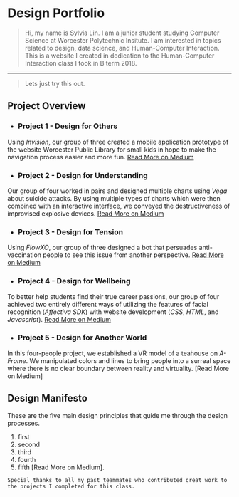 # Design Portfolio
>     
> Hi, my name is Sylvia Lin. I am a junior student studying Computer Science at Worcester Polytechnic Insitute. I am interested in topics related to design, data science, and Human-Computer Interaction. This is a website I created in dedication to the Human-Computer Interaction class I took in B term 2018.
---



> Lets just try this out.


## Project Overview

- ### Project 1 - **Design for Others**
Using _Invision_, our group of three created a mobile application prototype of the website Worcester Public Library for small kids in hope to make the navigation process easier and more fun.
[Read More on Medium](https://medium.com/@huntercaouette/designing-for-others-a064161b2284)
- ### Project 2 - **Design for Understanding**
Our group of four worked in pairs and designed multiple charts using _Vega_ about suicide attacks. By using multiple types of charts which were then combined with an interactive interface, we conveyed the destructiveness of improvised explosive devices. 
[Read More on Medium](https://medium.com/@sylvia7lin/design-document-design-for-understanding-2df6a4110758)
- ### Project 3 - **Design for Tension**
Using _FlowXO_, our group of three designed a bot that persuades anti-vaccination people to see this issue from another perspective. 
[Read More on Medium](https://medium.com/@sylvia7lin/design-for-tension-45ed1617a20c)
- ### Project 4 - **Design for Wellbeing**
To better help students find their true career passions, our group of four achieved two entirely different ways of utilizing the features of facial recognition (_Affectiva SDK_) with website development (_CSS_, _HTML_, and _Javascript_). 
[Read More on Medium](https://medium.com/@sylvia7lin/design-reflection-design-for-well-being-44d1ec591f94)
- ### Project 5 - **Design for Another World**
In this four-people project, we established a VR model of a teahouse on _A-Frame_. We manipulated colors and lines to bring people into a surreal space where there is no clear boundary between reality and virtuality. 
[Read More on Medium]


## Design Manifesto
These are the five main design principles that guide me through the design processes.
1. first
2. second
3. third 
4. fourth
5. fifth
[Read More on Medium]. 
  

`Special thanks to all my past teammates who contributed great work to the projects I completed for this class.`

